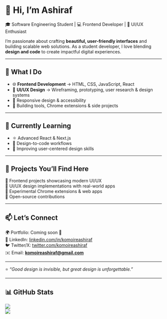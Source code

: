 # 👋 Hi, I’m Ashiraf  
🎓 Software Engineering Student | 💻 Frontend Developer | 🎨 UI/UX Enthusiast  

I’m passionate about crafting **beautiful, user-friendly interfaces** and building scalable web solutions. As a student developer, I love blending **design and code** to create impactful digital experiences.  

---

## 🚀 What I Do  
- 🌐 **Frontend Development** → HTML, CSS, JavaScript, React  
- 🎨 **UI/UX Design** → Wireframing, prototyping, user research & design systems  
- 📱 Responsive design & accessibility  
- 🔧 Building tools, Chrome extensions & side projects  

---

## 🌱 Currently Learning  
- ⚛️ Advanced React & Next.js  
- 🎨 Design-to-code workflows  
- 🧩 Improving user-centered design skills  

---

## 📂 Projects You’ll Find Here  
🔹 Frontend projects showcasing modern UI/UX  
🔹 UI/UX design implementations with real-world apps  
🔹 Experimental Chrome extensions & web apps  
🔹 Open-source contributions  

---

## 📫 Let’s Connect  
🌍 Portfolio: Coming soon 🚧  
💼 LinkedIn: [linkedin.com/in/komoireashiraf](https://linkedin.com/in/komoireashiraf)  
🐦 Twitter/X: [twitter.com/komoireashiraf](https://twitter.com/komoireashiraf)  
✉️ Email: **komoireashiraf@gmail.com**  

---

⭐️ *“Good design is invisible, but great design is unforgettable.”*  

---

## 📊 GitHub Stats  

![](https://nirzak-streak-stats.vercel.app/?user=komoireashiraf&theme=dark&hide_border=true)<br/>
![](https://github.com/komoireashiraf/code-squad-badges/raw/main/code-squad-badges/open-source-contributor.svg)
